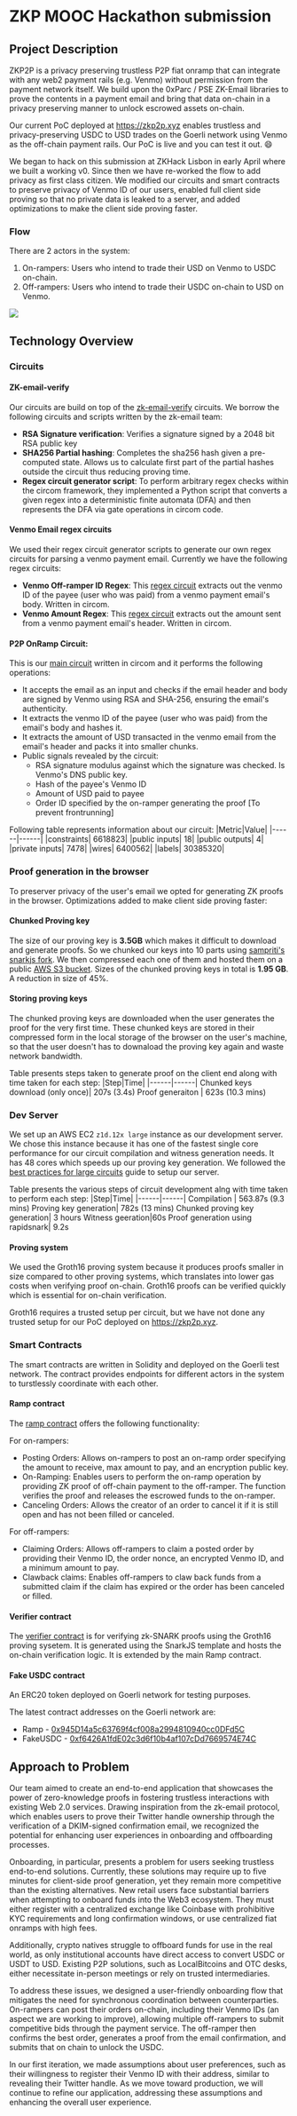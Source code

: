 # ZKP MOOC Hackathon submission

## Project Description

ZKP2P is a privacy preserving trustless P2P fiat onramp that can integrate with any web2 payment rails (e.g. Venmo) 
without permission from the payment network itself. We build upon the 0xParc / PSE ZK-Email libraries to prove the 
contents in a payment email and bring that data on-chain in a privacy preserving manner to unlock escrowed assets on-chain.

Our current PoC deployed at https://zkp2p.xyz enables trustless and privacy-preserving USDC to USD trades on the Goerli network using Venmo as the off-chain payment rails.
Our PoC is live and you can test it out. 😄 

We began to hack on this submission at ZKHack Lisbon in early April where we built a working v0. Since then we have re-worked the flow to add privacy as first class citizen. We modified our circuits and smart contracts to preserve privacy of Venmo ID of our users, enabled full client side proving so that no private data is leaked to a server, and added optimizations to make the client side proving faster.


### Flow
There are 2 actors in the system: 
1. On-rampers: Users who intend to trade their USD on Venmo to USDC on-chain.
2. Off-rampers: Users who intend to trade their USDC on-chain to USD on Venmo.

<img src="./images/P2P_Venmo_Onramp_v1.png">

<!-- **Onramp / Offramp**
1. Onrampers create a new order specifying the amount of USDC they want to receive and the maximum amount of USD they are willing to pay

<img width="1706" alt="Screenshot 2023-04-04 at 11 36 50 AM" src="https://user-images.githubusercontent.com/6797244/229766694-05d67c79-80c0-40c6-a751-07f1e6fca8c0.png">

2. Offrampers view orders that are posted and can indicate interest in filling an onrampers order by claiming. When offrampers claim an order, they lock their USDC to the Ramp escrow contract. Multiple offrampers can indicate interest in an order.

<img width="1706" alt="Screenshot 2023-04-04 at 11 37 23 AM" src="https://user-images.githubusercontent.com/6797244/229767231-2dad605e-74eb-4495-be16-f5db263a7442.png">

3. Offrampers send a Venmo request off-chain to the onramper's Venmo ID. Multiple offrampers can send Venmo request to the onramper
4. Onramper chooses which Venmo request to complete the charge for and check that `orderID`, offramper `userID`, and amount are correct
5. Onramper completes request and downloads the confirmation email from Venmo. They generate a proof of the confirmation email and submit the transaction on-chain to unlock the escrow funds

<img align="center" width="1715" alt="Screenshot 2023-04-02 at 1 39 16 PM" src="https://user-images.githubusercontent.com/6797244/229768914-236fdc83-76b5-4e54-925f-ae29e4ff6cd2.png"> -->

## Technology Overview

### Circuits
#### ZK-email-verify
Our circuits are build on top of the [zk-email-verify](https://github.com/zkemail/zk-email-verify) circuits. We borrow the following circuits and scripts written by the zk-email team:
- **RSA Signature verification**: Verifies a signature signed by a 2048 bit RSA public key
- **SHA256 Partial hashing**: Completes the sha256 hash given a pre-computed state. Allows us to calculate first part of the partial hashes outside the circuit thus reducing proving time.
- **Regex circuit generator script**: To perform arbitrary regex checks within the circom framework, they implemented a Python script that converts a given regex into a deterministic finite automata (DFA) and then represents the DFA via gate operations in circom code.

#### Venmo Email regex circuits
We used their regex circuit generator scripts to generate our own regex circuits for parsing a venmo payment email. Currently we have the following regex circuits:
- **Venmo Off-ramper ID Regex**: This [regex circuit](./circuit/venmo_offramper_id_regex.circom) extracts out the venmo ID of the payee (user who was paid) from a venmo payment email's body. Written in circom.
- **Venmo Amount Regex**: This [regex circuit](./circuit/venmo_amount_regex.circom) extracts out the amount sent from a venmo payment email's header. Written in circom.

#### P2P OnRamp Circuit:
This is our [main circuit](./circuit/circuit.circom) written in circom and it performs the following operations:
* It accepts the email as an input and checks if the email header and body are signed by Venmo using RSA and SHA-256, ensuring the email's authenticity.
* It extracts the venmo ID of the payee (user who was paid) from the email's body and hashes it.
* It extracts the amount of USD transacted in the venmo email from the email's header and packs it into smaller chunks.
* Public signals revealed by the circuit:
    - RSA signature modulus against which the signature was checked. Is Venmo's DNS public key.
    - Hash of the payee's Venmo ID
    - Amount of USD paid to payee
    - Order ID specified by the on-ramper generating the proof [To prevent frontrunning]

Following table represents information about our circuit:
|Metric|Value|
|------|------|
|constraints| 6618823|
|public inputs| 18|
|public outputs| 4|
|private inputs| 7478|
|wires| 6400562|
|labels| 30385320|


### Proof generation in the browser

To preserver privacy of the user's email we opted for generating ZK proofs in the browser. Optimizations added to make client side proving faster:

#### Chunked Proving key
The size of our proving key is **3.5GB** which makes it difficult to download and generate proofs. So we chunked our keys into 10 parts using [sampriti's snarkjs fork](https://github.com/sampritipanda/snarkjs#fef81fc51d17a734637555c6edbd585ecda02d9e). We then compressed each one of them and hosted them on a public [AWS S3 bucket](https://s3.console.aws.amazon.com/s3/buckets/zk-p2p-onramp?region=us-east-1&tab=objects). Sizes of the chunked proving keys in total is **1.95 GB**. A reduction in size of 45%.

#### Storing proving keys
The chunked proving keys are downloaded when the user generates the proof for the very first time. These chunked keys are stored in their compressed form in the local storage of the browser on the user's machine, so that 
the user doesn't has to downaload the proving key again and waste network bandwidth.

Table presents steps taken to generate proof on the client end along with time taken for each step:
|Step|Time|
|------|------|
Chunked keys download (only once)| 207s (3.4s)
Proof generaiton | 623s (10.3 mins)

### Dev Server
We set up an AWS EC2 `z1d.12x large` instance as our development server. We chose this instance because it has one of the fastest single core performance for our circuit compilation and witness generation needs. It has 48 cores which speeds up our proving key generation. We followed the [best practices for large circuits](https://hackmd.io/V-7Aal05Tiy-ozmzTGBYPA?view) guide to setup our server. 

Table presents the various steps of circuit development alng with time taken to perform each step:
|Step|Time|
|------|------|
Compilation | 563.87s (9.3 mins)
Proving key generation| 782s (13 mins)
Chunked proving key generation| 3 hours
Witness geeration|60s
Proof generation using rapidsnark| 9.2s

#### Proving system

We used the Groth16 proving system because it produces proofs smaller in size compared to other proving systems, which translates into lower gas costs when verifying proof on-chain. Groth16 proofs can be verified quickly which is essential for on-chain verification.

Groth16 requires a trusted setup per circuit, but we have not done any trusted setup for our PoC deployed on https://zkp2p.xyz.

### Smart Contracts

The smart contracts are written in Solidity and deployed on the Goerli test network. The contract provides endpoints for different actors in the system to turstlessly coordinate with each other. 

#### Ramp contract

The [ramp contract](./contracts/Ramp.sol) offers the following functionality:

For on-rampers:
- Posting Orders: Allows on-rampers to post an on-ramp order specifying the amount to receive, max amount to pay, and an encryption public key.
- On-Ramping: Enables users to perform the on-ramp operation by providing ZK proof of off-chain payment to the off-ramper. The function verifies the proof and releases the escrowed funds to the on-ramper.
- Canceling Orders: Allows the creator of an order to cancel it if it is still open and has not been filled or canceled.

For off-rampers:
- Claiming Orders: Allows off-rampers to claim a posted order by providing their Venmo ID, the order nonce, an encrypted Venmo ID, and a minimum amount to pay.
- Clawback claims: Enables off-rampers to claw back funds from a submitted claim if the claim has expired or the order has been canceled or filled.

#### Verifier contract

The [verifier contract](./contracts/Verifier.sol) is for verifying zk-SNARK proofs using the Groth16 proving sysetem. It is generated using the SnarkJS template and hosts the on-chain verification logic. It is extended by the main Ramp contract.

#### Fake USDC contract

An ERC20 token deployed on Goerli network for testing purposes.

The latest contract addresses on the Goerli network are: 
- Ramp - [0x945D14a5c63769f4cf008a2994810940cc0DFd5C](https://goerli.etherscan.io/address/0x945D14a5c63769f4cf008a2994810940cc0DFd5C)
- FakeUSDC - [0xf6426A1fdE02c3d6f10b4af107cDd7669574E74C](https://goerli.etherscan.io/address/0xf6426A1fdE02c3d6f10b4af107cDd7669574E74C)


## Approach to Problem

Our team aimed to create an end-to-end application that showcases the power of zero-knowledge proofs in fostering trustless interactions with existing Web 2.0 services. Drawing inspiration from the zk-email protocol, which enables users to prove their Twitter handle ownership through the verification of a DKIM-signed confirmation email, we recognized the potential for enhancing user experiences in onboarding and offboarding processes.

Onboarding, in particular, presents a problem for users seeking trustless end-to-end solutions. Currently, these solutions may require up to five minutes for client-side proof generation, yet they remain more competitive than the existing alternatives. New retail users face substantial barriers when attempting to onboard funds into the Web3 ecosystem. They must either register with a centralized exchange like Coinbase with prohibitive KYC requirements and long confirmation windows, or use centralized fiat onramps with high fees.

Additionally, crypto natives struggle to offboard funds for use in the real world, as only institutional accounts have direct access to convert USDC or USDT to USD. Existing P2P solutions, such as LocalBitcoins and OTC desks, either necessitate in-person meetings or rely on trusted intermediaries.

To address these issues, we designed a user-friendly onboarding flow that mitigates the need for synchronous coordination between counterparties. On-rampers can post their orders on-chain, including their Venmo IDs (an aspect we are working to improve), allowing multiple off-rampers to submit competitive bids through the payment service. The off-ramper then confirms the best order, generates a proof from the email confirmation, and submits that on chain to unlock the USDC.

In our first iteration, we made assumptions about user preferences, such as their willingness to register their Venmo ID with their address, similar to revealing their Twitter handle. As we move toward production, we will continue to refine our application, addressing these assumptions and enhancing the overall user experience.

